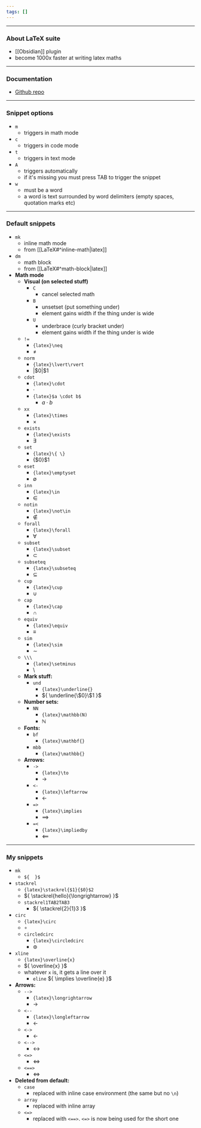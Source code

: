 ```yaml
---
tags: []
---
```

---

### About LaTeX suite

- [[Obsidian]] plugin
- become 1000x faster at writing latex maths

---

### Documentation

- [Github repo](https://github.com/artisticat1/obsidian-latex-suite)

---

### Snippet options

- `m`
	- triggers in math mode
- `c`
	- triggers in code mode
- `t`
	- triggers in text mode
- `A`
	- triggers automatically
	- if it's missing you must press TAB to trigger the snippet
- `w`
	- must be a word
	- a word is text surrounded by word delimiters (empty spaces, quotation marks etc)

---

### Default snippets

- `mk`
	- inline math mode
	- from [[LaTeX#^inline-math|latex]]
- `dm`
	- math block
	- from [[LaTeX#^math-block|latex]]
- **Math mode**
	- **Visual (on selected stuff)**
		- `C`
			- cancel selected math
		- `B`
			- unsetset (put something under)
			- element gains width if the thing under is wide
		- `U`
			- underbrace (curly bracket under)
			- element gains width if the thing under is wide
	- `!=`
		- `{latex}\neq`
		- $\neq$
	- `norm`
		- `{latex}\lvert\rvert`
		- ${ \lvert \$0 \rvert }\$1$
	- `cdot`
		- `{latex}\cdot`
		- ${ \cdot }$
		- `{latex}$a \cdot b$`
			- ${ a \cdot b }$
	- `xx`
		- `{latex}\times`
		- $\times$
	- `exists`
		- `{latex}\exists`
		- ${ \exists }$
	- `set`
		- `{latex}\{ \}`
		- $\{ \$0\}\$1$
	- `eset`
		- `{latex}\emptyset`
		- $\emptyset$
	- `inn`
		- `{latex}\in`
		- $\in$
	- `notin`
		- `{latex}\not\in`
		- $\not\in$
	- `forall`
		- `{latex}\forall`
		- $\forall$
	- `subset`
		- `{latex}\subset`
		- $\subset$
	- `subseteq`
		- `{latex}\subseteq`
		- $\subseteq$
	- `cup`
		- `{latex}\cup`
		- $\cup$
	- `cap`
		- `{latex}\cap`
		- $\cap$
	- `equiv`
		- `{latex}\equiv`
		- $\equiv$
	- `sim`
		- `{latex}\sim`
		- $\sim$
	- `\\\`
		- `{latex}\setminus`
		- $\setminus$
	- **Mark stuff:**
		- `und`
			- `{latex}\underline{}`
			- ${ \underline{\$0}\$1 }$
	- **Number sets:**
		- `NN`
			- `{latex}\mathbb(N)`
			- ${ \mathbb{N} }$
	- **Fonts:**
		- `bf`
			- `{latex}\mathbf{}`
		- `mbb`
			- `{latex}\mathbb{}`
	- **Arrows:**
		- `->`
			- `{latex}\to`
			- ${ \to }$
		- `<-`
			- `{latex}\leftarrow`
			- ${ \leftarrow }$
		- `=>`
			- `{latex}\implies`
			- ${ \implies }$
		- `=<`
			- `{latex}\impliedby`
			- ${ \impliedby }$

---

### My snippets

- `mk`
	- `${  }$`
- `stackrel`
	- `{latex}\stackrel{$1}{$0}$2`
	- ${ \stackrel{hello}{\longrightarrow} }$
	- `stackrel1TAB2TAB3`
		- ${ \stackrel{2}{1}3 }$
- `circ`
	- `{latex}\circ`
	- ${ \circ }$
	- `circledcirc`
		- `{latex}\circledcirc`
		- ${ \circledcirc }$
- `xline`
	- `{latex}\overline{x}`
	- ${ \overline{x} }$
	- whatever `x` is, it gets a line over it
		- `eline` ${ \implies \overline{e} }$
- **Arrows:**
	- `-->`
		- `{latex}\longrightarrow`
		- ${ \longrightarrow }$
	- `<--`
		- `{latex}\longleftarrow`
		- ${ \longleftarrow }$
	- `<->`
		- ${ \leftarrow }$
	- `<-->`
		- ${ \longleftrightarrow }$
	- `<=>`
		- ${ \Leftrightarrow }$
	- `<==>`
		- ${ \Longleftrightarrow }$
- **Deleted from default:**
	- `case`
		- replaced with inline case environment (the same but no `\n`)
	- `array`
		- replaced with inline array
	- `<=>`
		- replaced with `<==>`. `<=>` is now being used for the short one